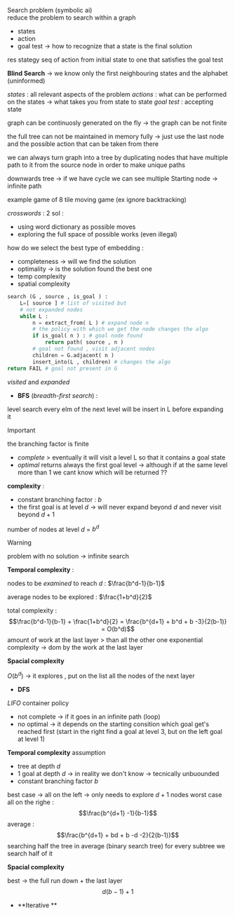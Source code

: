 Search problem (symbolic ai)  
reduce the problem to search within a graph 

+ states
+ action 
+ goal test -> how to recognize that a state is the final solution

res stategy seq of action from initial state to one that satisfies the goal test 

**Blind Search** -> we know only the first neighbouring states and the alphabet (uninformed)

*states* : all relevant aspects of the problem 
*actions* : what can be performed on the states ->  what takes you from state to state 
*goal test* : accepting state

graph can be continuosly generated on the fly -> the graph can be not finite

the full tree can not be maintained in memory fully -> just use the last node and the possible action that can be taken from there 

we can always turn graph into a tree by duplicating nodes that have multiple path to it from the source node in order to make unique paths 

downwards tree -> if we have cycle we can see multiple Starting node -> infinite path  

example game of 8 tile moving game (ex ignore backtracking)

*crosswords* : 2 sol :
+ using word dictionary as possible moves
+ exploring the full space of possible works (even illegal)

how do we select the best type of embedding :
+ completeness -> will we find the solution
+ optimality -> is the solution found the best one
+ temp complexity 
+ spatial complexity

```python
search (G , source , is_goal ) :
	L=[ source ] # list of visited but
	# not expanded nodes
	while L :
		n = extract_from( L ) # expand node n
		# the policy with which we get the node changes the algo
		if is_goal( n ) : # goal node found
			return path( source , n )
		# goal not found , visit adjacent nodes
		children = G.adjacent( n )
		insert_into(L , children) # changes the algo
return FAIL # goal not present in G 
```

*visited* and *expanded*

+ **BFS** (*breadth-first search*) :

level search every elm of the next level will be insert in L before expanding it 

>[!important] 
>the branching factor is finite 

+ *complete* > eventually it will visit a level L so that it contains a goal state 
+ *optimal* returns always the first goal level -> although if at the same level more than 1 we cant know which will be returned ?? 

**complexity** :
+ constant branching factor : $b$ 
+ the first goal is at level $d$ -> will never expand beyond $d$ and never visit beyond $d+1$ 

number of nodes at level $d$ = $b^d$ 

>[!warning] 
>problem with no solution -> infinite search 

**Temporal complexity** : 

nodes to be *examined* to reach $d$ : $\frac{b^d-1}{b-1}$

average nodes to be explored : $\frac{1+b^d}{2}$

total complexity : 
$$\frac{b^d-1}{b-1} + \frac{1+b^d}{2} = \frac{b^{d+1} + b^d + b -3}{2(b-1)} = O(b^d)$$
amount of work at the last layer > than all the other one
exponential complexity -> dom by the work at the last layer

**Spacial complexity**

$O(b^d)$ -> it explores , put on the list all the nodes of the next layer

+ **DFS**

*LIFO* container policy
+ not complete -> if it goes in an infinite path (loop)
+ no optimal -> it depends on the starting consition which goal get's reached first (start in the right find a goal at level 3, but on the left goal at level 1)

**Temporal complexity**
assumption
+ tree at depth $d$
+ 1 goal at depth $d$  -> in reality we don't know -> tecnically unbuounded
+ constant branching factor $b$ 

best case -> all on the left -> only needs to explore $d+1$ nodes
worst case all on the righe :
$$\frac{b^{d+1} -1}{b-1}$$
average : 
$$\frac{b^{d+1} + bd + b -d -2}{2(b-1)}$$
searching half the tree in average (binary search tree)
for every subtree we search half of it

**Spacial complexity** 

best -> the full run down + the last layer 
$$d(b-1)+1$$

+ **Iterative **